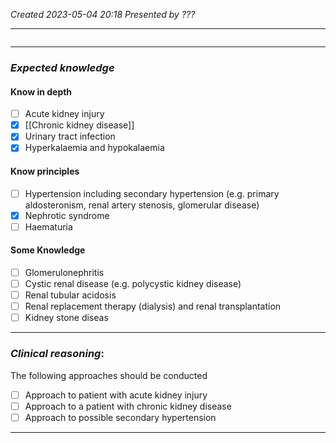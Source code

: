 *Created 2023-05-04 20:18*
*Presented by ???*

---
```toc
```
---

### *Expected knowledge*
#### Know in depth
- [ ] Acute kidney injury
- [x] [[Chronic kidney disease]]
- [x] Urinary tract infection
- [x] Hyperkalaemia and hypokalaemia

#### Know principles
- [ ] Hypertension including secondary hypertension (e.g. primary aldosteronism, renal artery stenosis, glomerular disease)
- [x] Nephrotic syndrome
- [ ] Haematuria

#### Some Knowledge
- [ ] Glomerulonephritis
- [ ] Cystic renal disease (e.g. polycystic kidney disease)
- [ ] Renal tubular acidosis
- [ ] Renal replacement therapy (dialysis) and renal transplantation
- [ ] Kidney stone diseas

---

### *Clinical reasoning*:
The following approaches should be conducted
- [ ] Approach to patient with acute kidney injury
- [ ] Approach to a patient with chronic kidney disease
- [ ] Approach to possible secondary hypertension

---